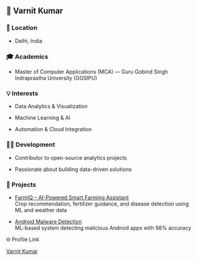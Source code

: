 ## 🧮 Varnit Kumar
### 📍 Location

* Delhi, India

### 🎓 Academics

- Master of Computer Applications (MCA) — Guru Gobind Singh Indraprastha University (GGSIPU)

### 💡 Interests

* Data Analytics & Visualization

* Machine Learning & AI

* Automation & Cloud Integration

### 🧑‍💻 Development

* Contributor to open-source analytics projects

* Passionate about building data-driven solutions

### 🚀 Projects

* [FarmIQ – AI-Powered Smart Farming Assistant](https://github.com/vannu07/Farm-IQ-AI-Powered-Smart-Farming-Assistant)      
 Crop recommendation, fertilizer guidance, and disease detection using ML and weather data

* [Android Malware Detection](https://github.com/vannu07/Android-Malware-Detection)     
   ML-based system detecting malicious Android apps with 98% accuracy

🌐 Profile Link

[Varnit Kumar](https://github.com/vannu07)
